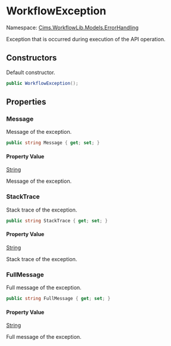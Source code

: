 # WorkflowException

Namespace: [Cims.WorkflowLib.Models.ErrorHandling](Cims.WorkflowLib.Models.ErrorHandling.md)

Exception that is occurred during execution of the API operation.

## Constructors

Default constructor.

```C#
public WorkflowException();
```

## Properties

### Message

Message of the exception.

```C#
public string Message { get; set; }
```

#### Property Value

[String](https://learn.microsoft.com/en-us/dotnet/api/system.string)

Message of the exception.

### StackTrace

Stack trace of the exception.

```C#
public string StackTrace { get; set; }
```

#### Property Value

[String](https://learn.microsoft.com/en-us/dotnet/api/system.string)

Stack trace of the exception.

### FullMessage

Full message of the exception.

```C#
public string FullMessage { get; set; }
```

#### Property Value

[String](https://learn.microsoft.com/en-us/dotnet/api/system.string)

Full message of the exception.
